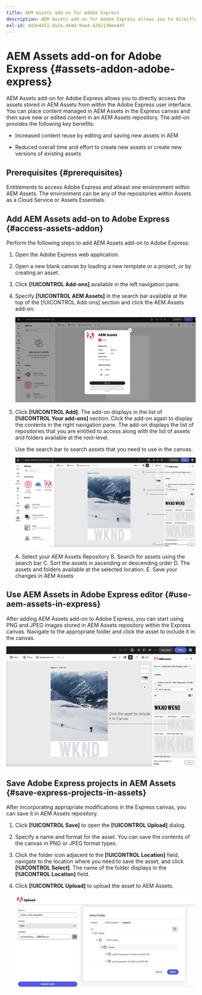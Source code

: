 ```yaml
---
title: AEM Assets add-on for Adobe Express
description: AEM Assets add-on for Adobe Express allows you to directly access the assets stored in AEM Assets from within the Adobe Express user interface.
exl-id: d43e4451-da2a-444d-9aa4-4282130ee44f
---
```

# AEM Assets add-on for Adobe Express {#assets-addon-adobe-express}

AEM Assets add-on for Adobe Express allows you to directly access the assets stored in AEM Assets from within the Adobe Express user interface. You can place content managed in AEM Assets in the Express canvas and then save new or edited content in an AEM Assets repository. The add-on provides the following key benefits:

* Increased content reuse by editing and saving new assets in AEM

* Reduced overall time and effort  to create new assets or create new versions of existing assets

## Prerequisites {#prerequisites}

Entitlements to access Adobe Express and atleast one environment within AEM Assets. The environment can be any of the repositories within Assets as a Cloud Service or Assets Essentials.


## Add AEM Assets add-on to Adobe Express {#access-assets-addon}

Perform the following steps to add AEM Assets add-on to Adobe Express:

1. Open the Adobe Express web application.

1. Open a new blank canvas by loading a new template or a project, or by creating an asset.

1. Click **[!UICONTROL Add-ons]** available in the left navigation pane.

1. Specify **[!UICONTROL AEM Assets]** in the search bar available at the top of the [!UICONTROL Add-ons] section and click the AEM Assets add-on.

   ![AEM Assets add-on](assets/aem-assets-add-on.png)

1. Click **[!UICONTROL Add]**. The add-on displays in the list of **[!UICONTROL Your add-ons]** section. Click the add-on again to display the contents in the right navigation pane. The add-on displays the list of repositories that you are entitled to access along with the list of assets and folders available at the root-level.

   Use the search bar to search assets that you need to use in the canvas.

   ![Search assets in AEM Assets add-on](assets/assets-add-on-browse-assets.png)

   A. Select your AEM Assets Repository B. Search for assets using the search bar C. Sort the assets in ascending or descending order D. The assets and folders available at the selected location. E. Save your changes in AEM Assets



## Use AEM Assets in Adobe Express editor {#use-aem-assets-in-express}

After adding AEM Assets add-on to Adobe Express, you can start using PNG and JPEG images stored in AEM Assets repository within the Express canvas. Navigate to the appropriate folder and click the asset to include it in the canvas.

![Include assets from Assets add-on](assets/aem-assets-add-on-include-assets.png)


## Save Adobe Express projects in AEM Assets {#save-express-projects-in-assets}

After incorporating appropriate modifications in the Express canvas, you can save it in AEM Assets repository. 

1. Click **[!UICONTROL Save]** to open the **[!UICONTROL Upload]** dialog. 
1. Specify a name and format for the asset. You can save the contents of the canvas in PNG or JPEG format types.

1. Click the folder icon adjacent to the **[!UICONTROL Location]** field, navigate to the location where you need to save the asset, and click **[!UICONTROL Select]**. The name of the folder displays in the **[!UICONTROL Location]** field. 

1. Click **[!UICONTROL Upload]** to upload the asset to AEM Assets.

   ![Save assets in AEM](assets/aem-assets-add-on-save.png)
